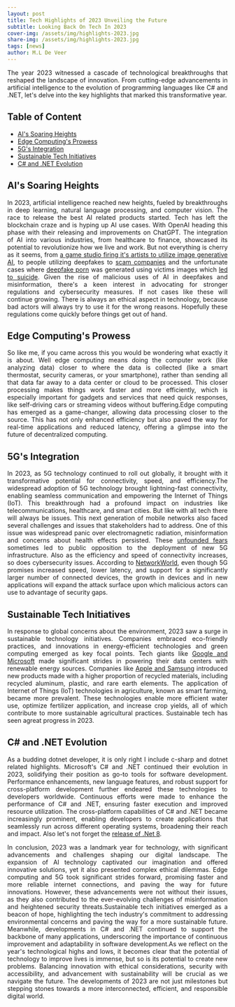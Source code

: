 ```yaml
---
layout: post
title: Tech Highlights of 2023 Unveiling the Future
subtitle: Looking Back On Tech In 2023
cover-img: /assets/img/highlights-2023.jpg
share-img: /assets/img/highlights-2023.jpg
tags: [news]
author: M.L De Veer
---
```


<p align="justify">The year 2023 witnessed a cascade of technological breakthroughs that reshaped the landscape of innovation. From cutting-edge advancements in artificial intelligence to the evolution of programming languages like C# and .NET, let's delve into the key highlights that marked this transformative year.</p>


## Table of Content

- [AI's Soaring Heights](#ai)
- [Edge Computing's Prowess](#edge)
- [5G's Integration](#5g)
- [Sustainable Tech Initiatives](#sustainable)
- [C# and .NET Evolution](#c-sharp)

<a id="ai"></a>
## AI's Soaring Heights

<p align="justify">In 2023, artificial intelligence reached new heights, fueled by breakthroughs in deep learning, natural language processing, and computer vision. The race to release the best AI related products started. Tech has left the blockchain craze and is hyping up AI use cases. With OpenAI heading this phase with their releasing and improvements on ChatGPT. The integration of AI into various industries, from healthcare to finance, showcased its potential to revolutionize how we live and work. But not everything is cherry as it seems, from <a href="https://www.itechpost.com/articles/117755/20230531/game-developer-accused-firing-artists-replacing-ai.html" target="_blank">a game studio firing it's artists to utilize image generative AI</a>, to people utilizing deepfakes to <a href="https://www.theguardian.com/world/2024/feb/05/hong-kong-company-deepfake-video-conference-call-scam">scam companies</a> and the unfortunate cases where <a href="https://healthnews.com/mental-health/anxiety-depression/the-damage-caused-by-deepfake-porn/" target="_blank">deepfake porn</a> was generated using victims images which <a href="https://metro.co.uk/2024/01/24/teen-took-life-online-bullying-shared-fake-nudes-20162284/" target="_blank">led to suicide</a>. Given the rise of malicious uses of AI in deepfakes and misinformation, there's a keen interest in advocating for stronger regulations and cybersecurity measures. If not cases like these will continue growing. There is always an ethical aspect in technology, because bad actors will always try to use it for the wrong reasons. Hopefully these regulations come quickly before things get out of hand.</p>

<a id="edge"></a>
## Edge Computing's Prowess

<p align="justify">So like me, if you came across this you would be wondering what exactly it is about. Well edge computing means doing the computer work (like analyzing data) closer to where the data is collected (like a smart thermostat, security cameras, or your smartphone), rather than sending all that data far away to a data center or cloud to be processed. This closer processing makes things work faster and more efficiently, which is especially important for gadgets and services that need quick responses, like self-driving cars or streaming videos without buffering.Edge computing has emerged as a game-changer, allowing data processing closer to the source. This has not only enhanced efficiency but also paved the way for real-time applications and reduced latency, offering a glimpse into the future of decentralized computing.</p> 

<a id="5g"></a>
## 5G's Integration
 
<p align="justify">In 2023, as 5G technology continued to roll out globally, it brought with it transformative potential for connectivity, speed, and efficiency.The widespread adoption of 5G technology brought lightning-fast connectivity, enabling seamless communication and empowering the Internet of Things (IoT). This breakthrough had a profound impact on industries like telecommunications, healthcare, and smart cities. But like with all tech there will always be issues. This next generation of mobile networks also faced several challenges and issues that stakeholders had to address. One of this issue was widespread panic over electromagnetic radiation, misinformation and concerns about health effects persisted. These <a href="https://www.who.int/news-room/questions-and-answers/item/radiation-5g-mobile-networks-and-health" target="_blank">unfounded fears</a> sometimes led to public opposition to the deployment of new 5G infrastructure. Also as the efficiency and speed of connectivity increases, so does cybersecurity issues. According to <a href="https://www.networkworld.com/article/972286/5g-network-slices-could-be-vulnerable-to-attack-researchers-say.html" target="_blank">NetworkWorld</a>, even though 5G promises increased speed, lower latency, and support for a significantly larger number of connected devices, the growth in devices and in new applications will expand the attack surface upon which malicious actors can use to advantage of security gaps.</p>

<a id="sustainable"></a>
## Sustainable Tech Initiatives

<p align="justify">In response to global concerns about the environment, 2023 saw a surge in sustainable technology initiatives. Companies embraced eco-friendly practices, and innovations in energy-efficient technologies and green computing emerged as key focal points. Tech giants like <a href="https://www.datacenterknowledge.com/energy/google-microsoft-partner-energy-firms-clean-grid" target="_blank">Google and Microsoft</a> made significant strides in powering their data centers with renewable energy sources. Companies like <a href="https://www.cnet.com/tech/mobile/a-fully-recycled-phone-is-a-lot-harder-than-it-sounds-even-for-samsung-and-apple/" target="_blank">Apple and Samsung</a> introduced new products made with a higher proportion of recycled materials, including recycled aluminum, plastic, and rare earth elements. The application of Internet of Things (IoT) technologies in agriculture, known as smart farming, became more prevalent. These technologies enable more efficient water use, optimize fertilizer application, and increase crop yields, all of which contribute to more sustainable agricultural practices. Sustainable tech has seen agreat progress in 2023.</p>

<a id="c-sharp"></a>
## C# and .NET Evolution

<p align="justify">As a budding dotnet developer, it is only right I include c-sharp and dotnet related highlights. Microsoft's C# and .NET continued their evolution in 2023, solidifying their position as go-to tools for software development. Performance enhancements, new language features, and robust support for cross-platform development further endeared these technologies to developers worldwide. Continuous efforts were made to enhance the performance of C# and .NET, ensuring faster execution and improved resource utilization. The cross-platform capabilities of C# and .NET became increasingly prominent, enabling developers to create applications that seamlessly run across different operating systems, broadening their reach and impact. Also let's not forget the <a href="https://learn.microsoft.com/en-us/dotnet/core/whats-new/dotnet-8/overview" target="_blank">release of .Net 8</a>.</p>


<p align="justify">In conclusion, 2023 was a landmark year for technology, with significant advancements and challenges shaping our digital landscape. The expansion of AI technology captivated our imagination and offered innovative solutions, yet it also presented complex ethical dilemmas. Edge computing and 5G took significant strides forward, promising faster and more reliable internet connections, and paving the way for future innovations. However, these advancements were not without their issues, as they also contributed to the ever-evolving challenges of misinformation and heightened security threats.Sustainable tech initiatives emerged as a beacon of hope, highlighting the tech industry's commitment to addressing environmental concerns and paving the way for a more sustainable future. Meanwhile, developments in C# and .NET continued to support the backbone of many applications, underscoring the importance of continuous improvement and adaptability in software development.As we reflect on the year's technological highs and lows, it becomes clear that the potential of technology to improve lives is immense, but so is its potential to create new problems. Balancing innovation with ethical considerations, security with accessibility, and advancement with sustainability will be crucial as we navigate the future. The developments of 2023 are not just milestones but stepping stones towards a more interconnected, efficient, and responsible digital world.</p>
